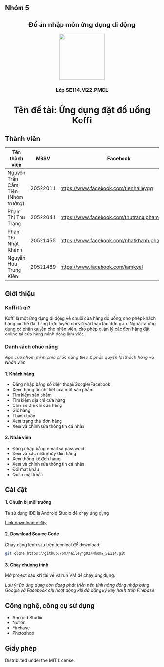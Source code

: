 ## Nhóm 5
<h2 align="center">
    Đồ án nhập môn ứng dụng di động</h2>
    <div align="center">
<img src="https://user-images.githubusercontent.com/91247482/173222142-3949c081-0a56-4a10-bcb9-371cd579d7ff.png" width="150" />
  </div>
    <h3 align="center">
    Lớp SE114.M22.PMCL</h3>
    <h1 align="center">Tên đề tài: Ứng dụng đặt đồ uống Koffi</h1>
   
<!-- Thành viên -->
## Thành viên

| Tên thành viên | MSSV | Facebook | SDT |  
| ------ | ------ | ------ | ------ |    
| Nguyễn Trần Cẩm Tiên (Nhóm trưởng) | 20522011 | https://www.facebook.com/tienhaileygg | 0528 325 771 |  
| Phạm Thị Thu Trang | 20522041 | https://www.facebook.com/thutrang.phamthi.378 | 0932 708 316 |  
| Phạm Thị Nhật Khánh | 20521455 | https://www.facebook.com/nhatkhanh.pham.5817 | 0344 242 643 |  
| Nguyễn Hữu Trung Kiên | 20521489 | https://www.facebook.com/iamkyel | 097 530 50 60 |   

<!-- Giới thiệu -->
## Giới thiệu
### Koffi là gì?
  Koffi là một ứng dụng di động về chuỗi cửa hàng đồ uống, cho phép khách hàng có thể đặt hàng trực tuyến chỉ với vài thao tác đơn giản. Ngoài ra ứng dụng có phân quyền cho nhân viên, cho phép quản lý các đơn hàng đặt online tại cửa hàng mình đang làm việc.
### Danh sách chức năng
  _App của nhóm mình chia chức năng theo 2 phân quyền là Khách hàng và Nhân viên_
 #### 1. Khách hàng
  - Đăng nhập bằng số điện thoại/Google/Facebook
  -	Xem thông tin chi tiết của một sản phẩm
  -	Tìm kiếm sản phẩm 
  -	Tìm kiếm địa chỉ cửa hàng
  -	Chia sẻ địa chỉ cửa hàng
  -	Giỏ hàng
  -	Thanh toán
  -	Xem trạng thái đơn hàng
  -	Xem và chỉnh sửa thông tin cá nhân
#### 2. Nhân viên
  -	Đăng nhập bằng email và password
  -	Xem và xác nhận/hủy đơn hàng
  -	Xem thống kê đơn hàng 
  -	Xem và chỉnh sửa thông tin cá nhân
  -	Đổi mật khẩu
  -	Quên mật khẩu

<!-- Cài đặt -->
## Cài đặt
#### 1. Chuẩn bị môi trường
Ta sử dụng IDE là Android Studio để chạy ứng dụng
  <div>
   <a href="https://developer.android.com/studio">Link download ở đây</a>
  </div>

#### 2. Download Source Code
Chạy dòng lệnh sau trên terminal để download:
   ```sh
git clone https://github.com/haileyng02/Nhom5_SE114.git
   ```

#### 3. Chạy chương trình
Mở project sau khi tải về và run VM để chạy ứng dụng.
 
_Lưu ý: Do ứng dụng còn đang phát triển nên tính năng đăng nhập bằng Google và Facebook chỉ hoạt động khi đã đăng ký key hash trên Firebase_

<!-- Công nghệ, công cụ sử dụng -->
## Công nghệ, công cụ sử dụng
  - Android Studio
  - Notion
  - Firebase
  - Photoshop

<!-- Giấy phép -->
## Giấy phép
Distributed under the MIT License. 

